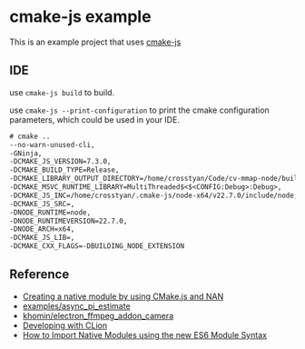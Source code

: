 # cmake-js example

This is an example project that uses [cmake-js](https://github.com/cmake-js/cmake-js)

## IDE

use `cmake-js build` to build.

use `cmake-js --print-configuration` to print the cmake configuration parameters, which could be used in your IDE.

```txt
# cmake ..
--no-warn-unused-cli,
-GNinja,
-DCMAKE_JS_VERSION=7.3.0,
-DCMAKE_BUILD_TYPE=Release,
-DCMAKE_LIBRARY_OUTPUT_DIRECTORY=/home/crosstyan/Code/cv-mmap-node/build/Release,
-DCMAKE_MSVC_RUNTIME_LIBRARY=MultiThreaded$<$<CONFIG:Debug>:Debug>,
-DCMAKE_JS_INC=/home/crosstyan/.cmake-js/node-x64/v22.7.0/include/node;/home/crosstyan/Code/cv-mmap-node/node_modules/nan,
-DCMAKE_JS_SRC=,
-DNODE_RUNTIME=node,
-DNODE_RUNTIMEVERSION=22.7.0,
-DNODE_ARCH=x64,
-DCMAKE_JS_LIB=,
-DCMAKE_CXX_FLAGS=-DBUILDING_NODE_EXTENSION
```

## Reference

- [Creating a native module by using CMake.js and NAN](https://github.com/cmake-js/cmake-js/wiki/TUTORIAL-01-Creating-a-native-module-by-using-CMake.js-and-NAN)
- [examples/async_pi_estimate](https://github.com/nodejs/nan/tree/main/examples/async_pi_estimate)
- [khomin/electron_ffmpeg_addon_camera](https://github.com/khomin/electron_ffmpeg_addon_camera)
- [Developing with CLion](https://github.com/cmake-js/cmake-js/issues/23)
- [How to Import Native Modules using the new ES6 Module Syntax](https://medium.com/the-node-js-collection/how-to-import-native-modules-using-the-new-es6-module-syntax-426ca3c44bed)
